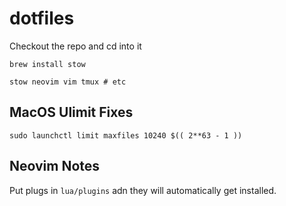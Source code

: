 # dotfiles

Checkout the repo and cd into it

`brew install stow`

```shell
stow neovim vim tmux # etc
```

## MacOS Ulimit Fixes

```shell
sudo launchctl limit maxfiles 10240 $(( 2**63 - 1 ))
```

## Neovim Notes

Put plugs in `lua/plugins` adn they will automatically get installed.
